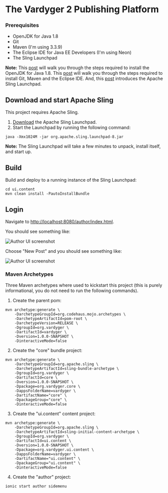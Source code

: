 # The Vardyger 2 Publishing Platform

### Prerequisites
* OpenJDK for Java 1.8
* Git
* Maven (I'm using 3.3.9)
* The Eclipse IDE for Java EE Developers (I'm using Neon)
* The Sling Launchpad

**Note:** This [post](http://robferguson.org/2017/03/23/getting-started-with-apache-sling/) will walk you through the steps required to install the OpenJDK for Java 1.8. This [post](http://robferguson.org/2016/03/29/how-to-install-git-maven-and-eclipse-on-elementary-os/) will walk you through the steps required to install Git, Maven and the Eclipse IDE. And, this [post](http://robferguson.org/2017/03/23/getting-started-with-apache-sling/) introduces the Apache Sling Launchpad.

## Download and start Apache Sling

This project requires Apache Sling.

1. [Download](http://sling.apache.org/downloads.cgi) the Apache Sling Launchpad.
2. Start the Launchpad by running the following command:

```
java -Xmx1024M -jar org.apache.sling.launchpad-8.jar
```

**Note:** The Sling Launchpad will take a few minutes to unpack, install itself, and start up.

## Build

Build and deploy to a running instance of the Sling Launchpad:

    cd ui.content
    mvn clean install -PautoInstallBundle

## Login

Navigate to [http://localhost:8080/author/index.html](http://localhost:8080/author/index.html).

You should see something like:

![Author UI screenshot](https://github.com/Robinyo/vardyger-2/blob/master/author.png)

Choose "New Post" and you should see something like:

![Author UI screenshot](https://github.com/Robinyo/vardyger-2/blob/master/new-post.png)

### Maven Archetypes

Three Maven archetypes where used to kickstart this project (this is purely informational, you do not need to run the following commands).

1. Create the parent pom:

```
mvn archetype:generate \
    -DarchetypeGroupId=org.codehaus.mojo.archetypes \
    -DarchetypeArtifactId=pom-root \
    -DarchetypeVersion=RELEASE \
    -DgroupId=org.vardyger \
    -DartifactId=vardyger \
    -Dversion=1.0.0-SNAPSHOT \
    -DinteractiveMode=false
```
2. Create the "core" bundle project:

```
mvn archetype:generate \
    -DarchetypeGroupId=org.apache.sling \
    -DarchetypeArtifactId=sling-bundle-archetype \
    -DgroupId=org.vardyger \
    -DartifactId=core \
    -Dversion=1.0.0-SNAPSHOT \
    -Dpackage=org.vardyger.core \
    -DappsFolderName=vardyger \
    -DartifactName="core" \
    -DpackageGroup="core" \
    -DinteractiveMode=false  
```

3. Create the "ui.content" content project:

```
mvn archetype:generate \
    -DarchetypeGroupId=org.apache.sling \
    -DarchetypeArtifactId=sling-initial-content-archetype \
    -DgroupId=org.vardyger \
    -DartifactId=ui.content \
    -Dversion=1.0.0-SNAPSHOT \
    -Dpackage=org.vardyger.ui.content \
    -DappsFolderName=vardyger \
    -DartifactName="ui.content" \
    -DpackageGroup="ui.content" \
    -DinteractiveMode=false  
```

4. Create the "author" project: 

```  
ionic start author sidemenu
```
